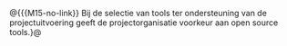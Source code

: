 @{{{M15-no-link}}
Bij de selectie van tools ter ondersteuning van de projectuitvoering  geeft de projectorganisatie voorkeur aan open source tools.}@
